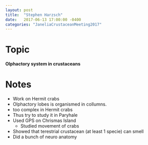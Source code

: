 ```yaml
---
layout: post
title:  "Stephen Harzsch"
date:   2017-06-13 17:00:00 -0400
categories: "JaneliaCrustaceanMeeting2017"
---
```


# Topic
**Olphactory system in crustaceans**


# Notes

* Work on Hermit crabs
* Olphactory lobes is organismed in collumns.
* too complex in Hermit crabs
* Thus try to study it in Paryhale
* Used GPS on Chrismas Island
  * Studied movement of crabs
* Showed that terestrial crustacean (at least 1 specie) can smell
* Did a bunch of neuro anatomy  
